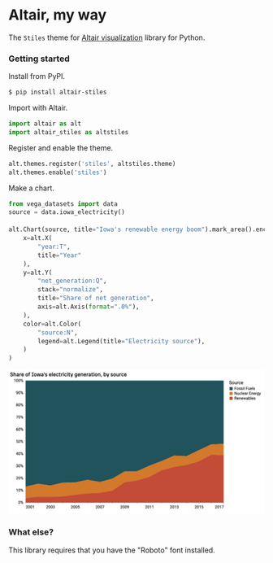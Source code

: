 # Altair, my way

The `Stiles` theme for [Altair visualization](https://altair-viz.github.io/) library for Python.

### Getting started

Install from PyPI.

```bash
$ pip install altair-stiles
```

Import with Altair.

```python
import altair as alt
import altair_stiles as altstiles
```

Register and enable the theme.

```python
alt.themes.register('stiles', altstiles.theme)
alt.themes.enable('stiles')
```

Make a chart.

```python
from vega_datasets import data
source = data.iowa_electricity()

alt.Chart(source, title="Iowa's renewable energy boom").mark_area().encode(
    x=alt.X(
        "year:T",
        title="Year"
    ),
    y=alt.Y(
        "net_generation:Q",
        stack="normalize",
        title="Share of net generation",
        axis=alt.Axis(format=".0%"),
    ),
    color=alt.Color(
        "source:N",
        legend=alt.Legend(title="Electricity source"),
    )
)
```

![example](./iowa.png)

### What else?

This library requires that you have the "Roboto" font installed. 